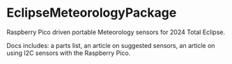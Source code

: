 # EclipseMeteorologyPackage
Raspberry Pico driven portable Meteorology sensors for 2024 Total Eclipse.

Docs includes: 
  a parts list, 
  an article on suggested sensors,
  an article on using I2C sensors with the Raspberry Pico.
